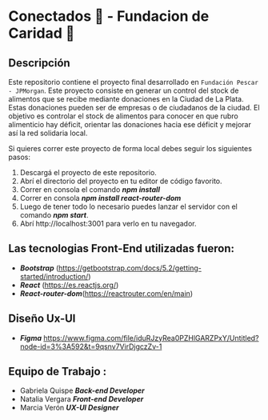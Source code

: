 # Conectados 🙌 - Fundacion de Caridad  🎁


## Descripción

Este repositorio contiene el proyecto final desarrollado en  `Fundación Pescar - JPMorgan`.
Este proyecto consiste en generar un control del stock de alimentos que se recibe mediante donaciones
en la Ciudad de La Plata. Estas donaciones pueden ser de empresas o de ciudadanos de la ciudad.
El objetivo es controlar el stock de alimentos para conocer en que rubro alimenticio hay déficit,
orientar las donaciones hacia ese déficit y mejorar así la red solidaria local.



Si quieres correr este proyecto de forma local debes seguir los siguientes pasos:
1. Descargá el proyecto de este repositorio.
2. Abrí el directorio del proyecto en tu editor de código favorito.
3. Correr en consola el comando ***npm install***
4. Correr en consola  ***npm install react-router-dom***
6. Luego de tener todo lo necesario puedes lanzar el servidor con  el comando ***npm start***.
7. Abrí http://localhost:3001 para verlo en tu navegador.

## Las tecnologias Front-End utilizadas fueron:

* ***Bootstrap*** (https://getbootstrap.com/docs/5.2/getting-started/introduction/)
* ***React*** (https://es.reactjs.org/)
* ***React-router-dom***(https://reactrouter.com/en/main)

## Diseño Ux-UI

* ***Figma*** https://www.figma.com/file/iduRJzyRea0PZHlGARZPxY/Untitled?node-id=3%3A592&t=9qsnv7VirDjgczZv-1 

## Equipo de Trabajo :
* Gabriela Quispe ***Back-end Developer***
* Natalia Vergara ***Front-end Developer***
* Marcia Verón ***UX-UI Designer***